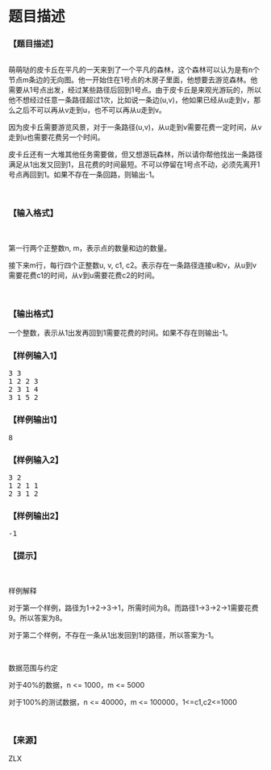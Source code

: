 # 题目描述


<h3>
【题目描述】
</h3>
<p>
<img src="/upload/image/20151103/20151103074904_17775.jpg" alt=""/> 
</p>
<p>
萌萌哒的皮卡丘在平凡的一天来到了一个平凡的森林，这个森林可以认为是有n个节点m条边的无向图。他一开始住在1号点的木房子里面，他想要去游览森林。他需要从1号点出发，经过某些路径后回到1号点。由于皮卡丘是来观光游玩的，所以他不想经过任意一条路径超过1次，比如说一条边(u,v)，他如果已经从u走到v，那么之后不可以再从v走到u，也不可以再从u走到v。
</p>
<p>
因为皮卡丘需要游览风景，对于一条路径(u,v)，从u走到v需要花费一定时间，从v走到u也需要花费另一个时间。
</p>
<p>
皮卡丘还有一大堆其他任务需要做，但又想游玩森林，所以请你帮他找出一条路径满足从1出发又回到1，且花费的时间最短。不可以停留在1号点不动，必须先离开1号点再回到1。如果不存在一条回路，则输出-1。
</p>
<p>
<br/>
</p>
<h3>
【输入格式】
</h3>
<p>
<br/>
</p>
<p>
第一行两个正整数n, m，表示点的数量和边的数量。
</p>
<p>
接下来m行，每行四个正整数u, v, c1, c2。表示存在一条路径连接u和v，从u到v需要花费c1的时间，从v到u需要花费c2的时间。
</p>
<p>
<br/>
</p>
<h3>
【输出格式】
</h3>
<p>
一个整数，表示从1出发再回到1需要花费的时间。如果不存在则输出-1。
</p>
<h3>
【样例输入1】
</h3>
<pre>3 3
1 2 2 3
2 3 1 4
3 1 5 2</pre>
<h3>
【样例输出1】
</h3>
<pre>8</pre>
<h3>
【样例输入2】
</h3>
<pre>3 2
1 2 1 1
2 3 1 2</pre>
<h3>
【样例输出2】
</h3>
<pre>-1</pre>
<h3>
【提示】
</h3>
<p>
<br/>
</p>
<p>
样例解释
</p>
<p>
对于第一个样例，路径为1-&gt;2-&gt;3-&gt;1，所需时间为8。而路径1-&gt;3-&gt;2-&gt;1需要花费9。所以答案为8。
</p>
<p>
对于第二个样例，不存在一条从1出发回到1的路径，所以答案为-1。
</p>
<p>
<br/>
</p>
<p>
数据范围与约定
</p>
<p>
对于40%的数据，n &lt;= 1000，m &lt;= 5000
</p>
<p>
对于100%的测试数据，n &lt;= 40000，m &lt;= 100000，1&lt;=c1,c2&lt;=1000
</p>
<p>
<br/>
</p>
<h3>
【来源】
</h3>
<p>
ZLX
</p>
